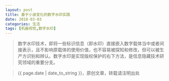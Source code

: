 ```yaml
---
layout: post
title: 基于小波变化的数字水印实践
date: 2018-03-03
categories: 生活
tags: [机器视觉,数字水印]
---
```


> 数字水印技术，即将一些标识信息（即水印）直接嵌入数字载体当中或者间接表示，且不影响原载体的使用价值，也不容易被探知和修改，但可以被生产方识别和辨认。数字水印是实现版权保护的右下方法，是信息隐藏技术研究领域的重要分支。

> {{ page.date | date_to_string }}，原创文章，转载请注明出处